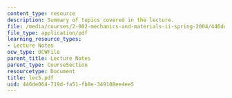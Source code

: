 ```yaml
---
content_type: resource
description: Summary of topics covered in the lecture.
file: /media/courses/2-002-mechanics-and-materials-ii-spring-2004/446de064719dfa51fb8e349108ee4ee5_lec5.pdf
file_type: application/pdf
learning_resource_types:
- Lecture Notes
ocw_type: OCWFile
parent_title: Lecture Notes
parent_type: CourseSection
resourcetype: Document
title: lec5.pdf
uid: 446de064-719d-fa51-fb8e-349108ee4ee5
---
```

